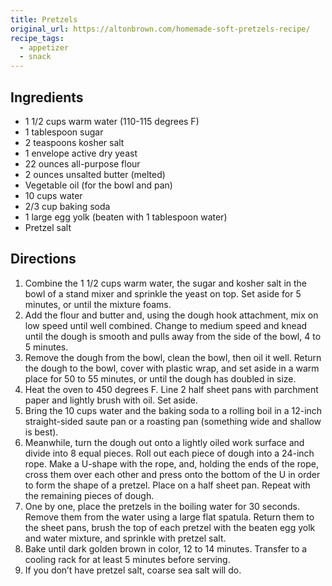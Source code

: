 ```yaml
---
title: Pretzels
original_url: https://altonbrown.com/homemade-soft-pretzels-recipe/
recipe_tags:
  - appetizer
  - snack
---
```


## Ingredients

* 1 1/2 cups warm water (110-115 degrees F)
* 1 tablespoon sugar
* 2 teaspoons kosher salt
* 1 envelope active dry yeast
* 22 ounces all-purpose flour
* 2 ounces unsalted butter (melted)
* Vegetable oil (for the bowl and pan)
* 10 cups water
* 2/3 cup baking soda
* 1 large egg yolk (beaten with 1 tablespoon water)
* Pretzel salt

## Directions

1. Combine the 1 1/2 cups warm water, the sugar and kosher salt in the bowl of a stand mixer and sprinkle the yeast on top. Set aside for 5 minutes, or until the mixture foams.
1. Add the flour and butter and, using the dough hook attachment, mix on low speed until well combined. Change to medium speed and knead until the dough is smooth and pulls away from the side of the bowl, 4 to 5 minutes.
1. Remove the dough from the bowl, clean the bowl, then oil it well. Return the dough to the bowl, cover with plastic wrap, and set aside in a warm place for 50 to 55 minutes, or until the dough has doubled in size.
1. Heat the oven to 450 degrees F. Line 2 half sheet pans with parchment paper and lightly brush with oil. Set aside.
1. Bring the 10 cups water and the baking soda to a rolling boil in a 12-inch straight-sided saute pan or a roasting pan (something wide and shallow is best).
1. Meanwhile, turn the dough out onto a lightly oiled work surface and divide into 8 equal pieces. Roll out each piece of dough into a 24-inch rope. Make a U-shape with the rope, and, holding the ends of the rope, cross them over each other and press onto the bottom of the U in order to form the shape of a pretzel. Place on a half sheet pan. Repeat with the remaining pieces of dough.
1. One by one, place the pretzels in the boiling water for 30 seconds. Remove them from the water using a large flat spatula. Return them to the sheet pans, brush the top of each pretzel with the beaten egg yolk and water mixture, and sprinkle with pretzel salt.
1. Bake until dark golden brown in color, 12 to 14 minutes. Transfer to a cooling rack for at least 5 minutes before serving.
1. If you don’t have pretzel salt, coarse sea salt will do.